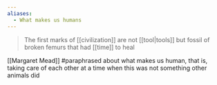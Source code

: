 ```yaml
---
aliases:
  - What makes us humans
---
```


> The first marks of [[civilization]] are not [[tool|tools]] but fossil of broken femurs that had [[time]] to heal

[[Margaret Mead]] #paraphrased about what makes us human, that is, taking care of each other at a time when this was not something other animals did
